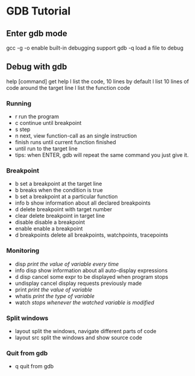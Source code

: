 # GDB Tutorial

## Enter gdb mode

gcc -g <source file> -o <output file>      enable built-in debugging support
gdb -q <file>           load a file to debug

## Debug with gdb

help [command]          get help
l                       list the code, 10 lines by default
l <num>                 list 10 lines of code around the target line
l <function>            list the function code

### Running

* r                     run the program
* c                     continue until breakpoint
* s                     step
* n                     next, view function-call as an single instruction
* finish                runs until current function finished
* until <line>          run to the target line
* tips: when ENTER, gdb will repeat the same command you just give it.

### Breakpoint

* b <line>              set a breakpoint at the target line
* b <line> <condition>  breaks when the condition is true
* b <function>          set a breakpoint at a particular function
* info b                show information about all declared breakpoints
* d <breakpoint>        delete breakpoint with target number
* clear <line>          delete breakpoint in target line
* disable <breakpoint>  disable a breakpoint
* enable <breakpoint>   enable a breakpoint
* d breakpoints         delete all breakpoints, watchpoints, tracepoints

### Monitoring

* disp <var>            print the value of variable every time
* info disp             show information about all auto-display expressions
* d disp <num>          cancel some expr to be displayed when program stops
* undisplay             cancel display requests previously made
* print <var>           print the value of variable
* whatis <var>          print the type of variable
* watch <var>           stops whenever the watched variable is modified

### Split windows

* layout                split the windows, navigate different parts of code
* layout  src           split the windows and show source code 

### Quit from gdb

* q                     quit from gdb
